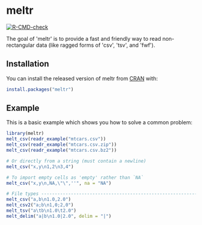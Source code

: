 # meltr

<!-- badges: start -->
[![R-CMD-check](https://github.com/jimhester/meltr/workflows/R-CMD-check/badge.svg)](https://github.com/jimhester/meltr/actions)
<!-- badges: end -->

The goal of 'meltr' is to provide a fast and friendly way to read
non-rectangular data (like ragged forms of 'csv', 'tsv', and 'fwf').

## Installation

You can install the released version of meltr from [CRAN](https://CRAN.R-project.org) with:

``` r
install.packages("meltr")
```

## Example

This is a basic example which shows you how to solve a common problem:

``` r
library(meltr)
melt_csv(readr_example("mtcars.csv"))
melt_csv(readr_example("mtcars.csv.zip"))
melt_csv(readr_example("mtcars.csv.bz2"))

# Or directly from a string (must contain a newline)
melt_csv("x,y\n1,2\n3,4")

# To import empty cells as 'empty' rather than `NA`
melt_csv("x,y\n,NA,\"\",''", na = "NA")

# File types ----------------------------------------------------------------
melt_csv("a,b\n1.0,2.0")
melt_csv2("a;b\n1,0;2,0")
melt_tsv("a\tb\n1.0\t2.0")
melt_delim("a|b\n1.0|2.0", delim = "|")
```
